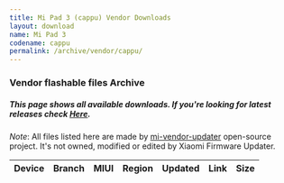 ```yaml
---
title: Mi Pad 3 (cappu) Vendor Downloads
layout: download
name: Mi Pad 3
codename: cappu
permalink: /archive/vendor/cappu/
---
```


### Vendor flashable files Archive
##### This page shows all available downloads. If you're looking for latest releases check [Here](/vendor/cappu/).

*Note*: All files listed here are made by [mi-vendor-updater](https://github.com/TryHardDood/mi-vendor-updater) open-source project. It's not owned, modified or edited by Xiaomi Firmware Updater.

<div class="table-responsive-md" id="table-wrapper">
    <table id="vendor" class="compact table table-striped table-hover table-sm">
        <thead class="thead-dark">
            <tr>
                <th>Device</th>
                <th>Branch</th>
                <th>MIUI</th>
                <th>Region</th>
                <th>Updated</th>
                <th>Link</th>
                <th>Size</th>
            </tr>
        </thead>
        <script>loadVendorDownloads('cappu', 'full')</script>
    </table>
</div>
